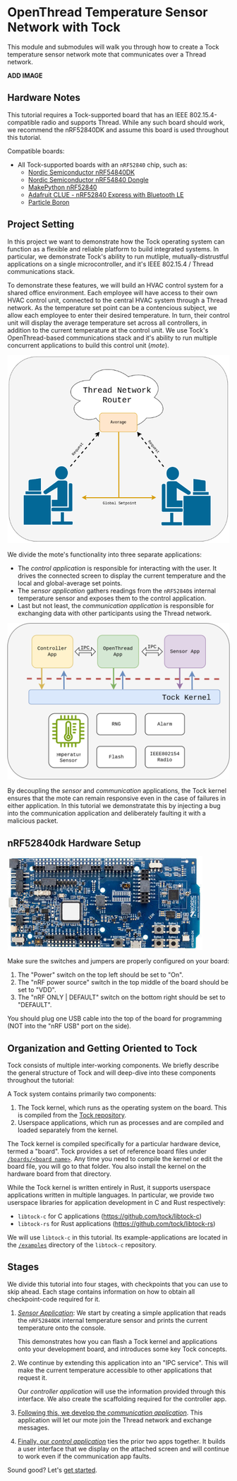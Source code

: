 # OpenThread Temperature Sensor Network with Tock

This module and submodules will walk you through how to create a Tock
temperature sensor network mote that communicates over a Thread network.

**ADD IMAGE**

## Hardware Notes

This tutorial requires a Tock-supported board that has an IEEE
802.15.4-compatible radio and supports Thread. While any such board
should work, we recommend the nRF52840DK and assume this board is used
throughout this tutorial.

Compatible boards:
- All Tock-supported boards with an `nRF52840` chip, such as:
  - [Nordic Semiconductor nRF54840DK](https://github.com/tock/tock/tree/master/boards/nordic/nrf52840dk)
  - [Nordic Semiconductor nRF54840 Dongle](https://github.com/tock/tock/tree/master/boards/nordic/nrf52840_dongle)
  - [MakePython nRF52840](https://github.com/tock/tock/tree/master/boards/nordic/makepython-nrf52840)
  - [Adafruit CLUE - nRF52840 Express with Bluetooth LE](https://github.com/tock/tock/tree/master/boards/nordic/clue_nrf52840)
  - [Particle Boron](https://github.com/tock/tock/tree/master/boards/nordic/particle_boron)

## Project Setting

In this project we want to demonstrate how the Tock operating system can
function as a flexible and reliable platform to build integrated systems. In
particular, we demonstrate Tock's ability to run mutliple, mutually-distrustful
applications on a single microcontroller, and it's IEEE 802.15.4 / Thread
communications stack.

To demonstrate these features, we will build an HVAC control system for a shared
office environment. Each employee will have access to their own HVAC control
unit, connected to the central HVAC system through a Thread network. As the
temperature set point can be a contencious subject, we allow each employee to
enter their desired temperature. In turn, their control unit will display the
average temperature set across all controllers, in addition to the current
temperature at the control unit. We use Tock's OpenThread-based communications
stack and it's ability to run multiple concurrent applications to build this
control unit (*mote*).

![thread_net_figure](../../imgs/thread_net_tutorial_figure.png)

We divide the mote's functionality into three separate applications:
- The *control application* is responsible for interacting with the user. It
  drives the connected screen to display the current temperature and the local
  and global-average set points.
- The *sensor application* gathers readings from the `nRF52840`s internal
  temperature sensor and exposes them to the control application.
- Last but not least, the *communication application* is responsible for
  exchanging data with other participants using the Thread network.

![thread_net_tutorial_apps](../../imgs/thread_net_tutorial_apps.svg)

By decoupling the *sensor* and *communication* applications, the Tock kernel
ensures that the mote can remain responsive even in the case of failures in
either application. In this tutorial we demonstratate this by injecting a bug into
the communication application and deliberately faulting it with a malicious
packet.

## nRF52840dk Hardware Setup

![nRF52840dk](../../imgs/nrf52840dk.jpg)

Make sure the switches and jumpers are properly configured on your board:
1. The "Power" switch on the top left should be set to "On".
2. The "nRF power source" switch in the top middle of the board should be set to
   "VDD".
3. The "nRF ONLY | DEFAULT" switch on the bottom right should be set to
   "DEFAULT".

You should plug one USB cable into the top of the board for programming (NOT
into the "nRF USB" port on the side).

## Organization and Getting Oriented to Tock

Tock consists of multiple inter-working components. We briefly describe the
general structure of Tock and will deep-dive into these components throughout
the tutorial:

A Tock system contains primarily two components:

1. The Tock kernel, which runs as the operating system on the board. This is
   compiled from the [Tock repository](https://github.com/tock/tock).
2. Userspace applications, which run as processes and are compiled and loaded
   separately from the kernel.

The Tock kernel is compiled specifically for a particular hardware device,
termed a "board". Tock provides a set of reference board files under
[`/boards/<board name>`](https://github.com/tock/tock/tree/master/boards). Any
time you need to compile the kernel or edit the board file, you will go to that
folder. You also install the kernel on the hardware board from that directory.

While the Tock kernel is written entirely in Rust, it supports userspace
applications written in multiple languages. In particular, we provide two
userspace libraries for application development in C and Rust respectively:
- `libtock-c` for C applications (https://github.com/tock/libtock-c)
- `libtock-rs` for Rust applications (https://github.com/tock/libtock-rs)

We will use `libtock-c` in this tutorial. Its example-applications are located
in the [`/examples`](https://github.com/tock/libtock-c/tree/master/examples)
directory of the `libtock-c` repository.

## Stages

We divide this tutorial into four stages, with checkpoints that you can use to
skip ahead. Each stage contains information on how to obtain all checkpoint-code
required for it.

1. [*Sensor Application*](sensor-app.md): We start by creating a simple application
   that reads the `nRF52840DK` internal temperature sensor and prints the current
   temperature onto the console.

   This demonstrates how you can flash a Tock kernel and applications onto your
   development board, and introduces some key Tock concepts.

2. We continue by extending this application into an "IPC
   service". This will make the current temperature accessible to
   other applications that request it.

   Our *controller application* will use the information provided through this
   interface. We also create the scaffolding required for the controller app.

3. [Following this, we develop the *communication application*](comms-app.md). This
   application will let our mote join the Thread network and exchange messages.

4. [Finally, our *control application*](control-app.md) ties the prior two apps
   together. It builds a user interface that we display on the attached screen
   and will continue to work even if the communication app faults.

Sound good? Let's [get started](sensor-app.md).
